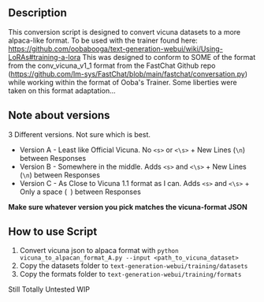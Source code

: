 ## Description
This conversion script is designed to convert vicuna datasets to a more alpaca-like format.
To be used with the trainer found here: https://github.com/oobabooga/text-generation-webui/wiki/Using-LoRAs#training-a-lora
This was designed to conform to SOME of the format from the conv_vicuna_v1_1 format from the FastChat Github repo (https://github.com/lm-sys/FastChat/blob/main/fastchat/conversation.py) while working within the format of Ooba's Trainer. Some liberties were taken on this format adaptation...

## Note about versions
3 Different versions. Not sure which is best.
* Version A - Least like Official Vicuna. No `<s>` or `<\s>` + New Lines (`\n`) between Responses
* Version B - Somewhere in the middle. Adds `<s>` and `<\s>` + New Lines (`\n`) between Responses
* Version C - As Close to Vicuna 1.1 format as I can. Adds `<s>` and `<\s>` + Only a space (` `) between Responses

**Make sure whatever version you pick matches the vicuna-format JSON**

## How to use Script
1. Convert vicuna json to alpaca format with `python vicuna_to_alpacan_format_A.py --input <path_to_vicuna_dataset>`
2. Copy the datasets folder to `text-generation-webui/training/datasets`
3. Copy the formats folder to `text-generation-webui/training/formats`

Still Totally Untested WIP
